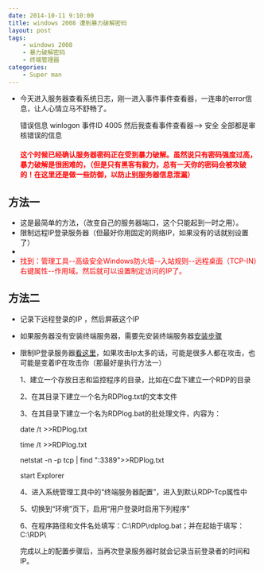 ```yaml
---
date: 2014-10-11 9:10:00
title: windows 2008 遭到暴力破解密码
layout: post
tags:
    - windows 2008
    - 暴力破解密码
    - 终端管理器
categories:
    - Super man
---
```



+ 今天进入服务器查看系统日志，刚一进入事件事件查看器，一连串的error信息，让人心情立马不舒畅了。

    错误信息 winlogon 事件ID 4005
    然后我查看事件查看器—> 安全 全部都是审核错误的信息

    <h4 style="color:red">这个时候已经确认服务器密码正在受到暴力破解。虽然说只有密码强度过高，暴力破解是很困难的，（但是只有黑客有毅力，总有一天你的密码会被攻破的！在这里还是做一些防御，以防止别服务器信息泄漏）</h4>


## 方法一

+  这是最简单的方法，（改变自己的服务器端口，这个只能起到一时之用）。
+  限制远程IP登录服务器（但最好你用固定的网络IP，如果没有的话就别设置了）
+  
+  <span style="color:red">找到：管理工具--高级安全Windows防火墙--入站规则--远程桌面（TCP-IN）右键属性--作用域。然后就可以设置制定访问的IP了。</span>

## 方法二

+ 记录下远程登录的IP ，然后屏蔽这个IP
+ 如果服务器没有安装终端服务器，需要先安装终端服务器<a href="http://wenku.baidu.com/link?url=WDfCVJVVBCCK3cqJVyzwGWPKHu2HjK4Y5bEIQW40vU5iU1laYj-RVsuii4XAwq9TQHlfTHcBHzHu_4iGwG0kws4bOAm6PZ_6jfXkjR1Axfi" target="_blank">安装步骤</a>
+ 限制IP登录服务器<a href="#">看这里</a>，如果攻击Ip太多的话，可能是很多人都在攻击，也可能是变着IP在攻击你（那最好是执行方法一）

    1、建立一个存放日志和监控程序的目录，比如在C盘下建立一个RDP的目录

    2、在其目录下建立一个名为RDPlog.txt的文本文件

    3、在其目录下建立一个名为RDPlog.bat的批处理文件，内容为：

    date /t >>RDPlog.txt

    time /t >>RDPlog.txt

    netstat -n -p tcp | find ":3389">>RDPlog.txt

    start Explorer

    4、进入系统管理工具中的“终端服务器配置”，进入到默认RDP-Tcp属性中

    5、切换到“环境”页下，启用“用户登录时启用下列程序”

    6、在程序路径和文件名处填写：C:\RDP\rdplog.bat；并在起始于填写：C:\RDP\

    完成以上的配置步骤后，当再次登录服务器时就会记录当前登录者的时间和IP。
